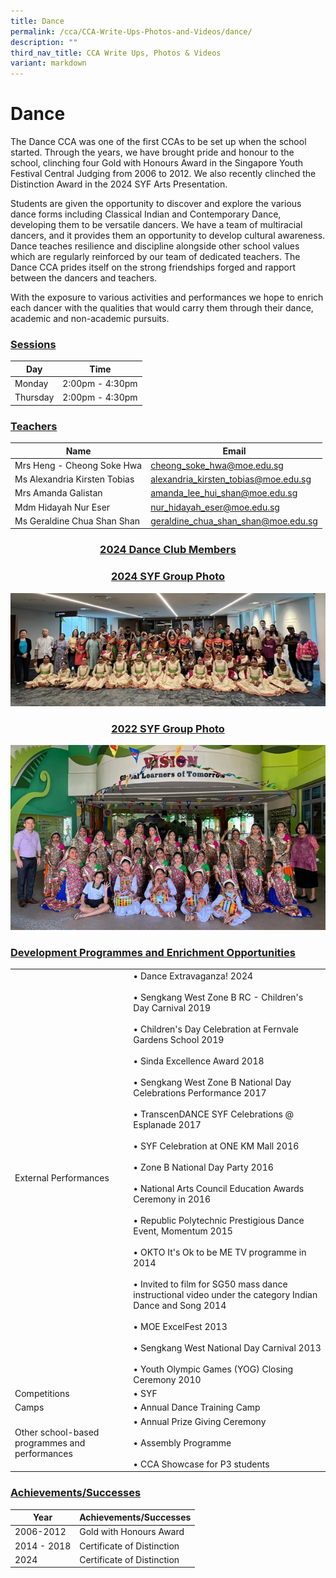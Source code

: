 ```yaml
---
title: Dance
permalink: /cca/CCA-Write-Ups-Photos-and-Videos/dance/
description: ""
third_nav_title: CCA Write Ups, Photos & Videos
variant: markdown
---
```

# Dance
The Dance CCA was one of the first CCAs to be set up when the school started. Through the years, we have brought pride and honour to the school, clinching four Gold with Honours Award in the Singapore Youth Festival Central Judging from 2006 to 2012. We also recently clinched the Distinction Award in the 2024 SYF Arts Presentation.

Students are given the opportunity to discover and explore the various dance forms including Classical Indian and Contemporary Dance, developing them to be versatile dancers. We have a team of multiracial dancers, and it provides them an opportunity to develop cultural awareness. Dance teaches resilience and discipline alongside other school values which are regularly reinforced by our team of dedicated teachers. The Dance CCA prides itself on the strong friendships forged and rapport between the dancers and teachers.

With the exposure to various activities and performances we hope to enrich each dancer with the qualities that would carry them through their dance, academic and non-academic pursuits.


### <b><u>Sessions</u></b>

| Day    | Time                                |
|--------|-------------------------------------|
| Monday | 2:00pm - 4:30pm  |
| Thursday |  2:00pm - 4:30pm    |

### <b><u>Teachers</u></b> 

| Name                          | Email                                |
|-------------------------------|--------------------------------------|
| Mrs Heng - Cheong Soke Hwa    | [cheong\_soke\_hwa@moe.edu.sg](mailto:cheong_soke_hwa@moe.edu.sg)          |
| Ms Alexandria Kirsten Tobias  | [alexandria\_kirsten\_tobias@moe.edu.sg](mailto:alexandria_kirsten_tobias@moe.edu.sg) |
| Mrs Amanda Galistan           |  [amanda\_lee\_hui\_shan@moe.edu.sg](mailto:amanda_lee_hui_shan@moe.edu.sg)     |
| Mdm Hidayah Nur Eser         |  [nur\_hidayah\_eser@moe.edu.sg](mailto:nur_hidayah_eser@moe.edu.sg)      |
| Ms Geraldine Chua Shan Shan           |  [geraldine\_chua\_shan\_shan@moe.edu.sg](mailto:nadhira_parveen@moe.edu.sg)      |

### <center><b><u>2024 Dance Club Members</u></b></center>



### <center><b><u>2024 SYF Group Photo</u></b></center>
![](/images/Cca/Dance/2024_SYF.jpg)

### <center><b><u>2022 SYF Group Photo</u></b></center>

![](/images/Cca/Dance/Picture4.png)

### <b><u>Development Programmes and Enrichment Opportunities</u></b>

|                                                |                                            |
|------------------------|------------|
| External Performances                          |•  Dance Extravaganza! 2024<br><br>•  Sengkang West Zone B RC - Children's Day Carnival 2019<br><br>•  Children's Day Celebration at Fernvale Gardens School 2019<br><br>•  Sinda Excellence Award 2018<br><br>•  Sengkang West Zone B National Day Celebrations Performance 2017<br><br>• TranscenDANCE SYF Celebrations @ Esplanade 2017<br><br>• SYF Celebration at ONE KM Mall 2016<br><br>• Zone B National Day Party 2016<br><br>• National Arts Council Education Awards Ceremony in 2016<br><br>• Republic Polytechnic Prestigious Dance Event, Momentum 2015<br><br>• OKTO It's Ok to be ME TV programme in 2014<br><br>• Invited to film for SG50 mass dance instructional video under the category Indian Dance and Song 2014<br><br>• MOE ExcelFest 2013<br><br>• Sengkang West National Day Carnival 2013<br><br>• Youth Olympic Games (YOG) Closing Ceremony 2010 |
| Competitions                                   | • SYF                   |
| Camps                               | • Annual Dance Training Camp                                                                                                                                     |
| Other school-based programmes and performances |  • Annual Prize Giving Ceremony<br><br>• Assembly Programme <br><br>• CCA Showcase for P3 students                            |

### <b><u>Achievements/Successes</u></b>

| Year | Achievements/Successes |
| --- | --- |
| 2006-2012 | Gold with Honours Award |
| 2014 - 2018 | Certificate of Distinction |
| 2024 | Certificate of Distinction |